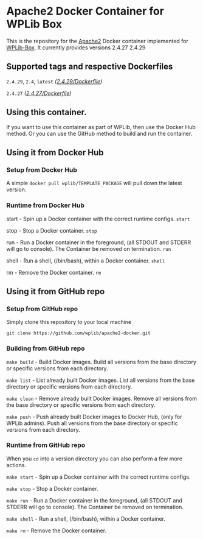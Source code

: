 # Apache2 Docker Container for WPLib Box
This is the repository for the [Apache2](http://apache.org/) Docker container implemented for [WPLib-Box](https://github.com/wplib/wplib-box).
It currently provides versions 2.4.27 2.4.29


## Supported tags and respective Dockerfiles

`2.4.29`, `2.4`, `latest` _([2.4.29/Dockerfile](https://github.com/wplib/apache2-docker/blob/master/2.4.29/Dockerfile))_

`2.4.27` _([2.4.27/Dockerfile](https://github.com/wplib/apache2-docker/blob/master/2.4.27/Dockerfile))_


## Using this container.
If you want to use this container as part of WPLib, then use the Docker Hub method.
Or you can use the GitHub method to build and run the container.


## Using it from Docker Hub

### Setup from Docker Hub
A simple `docker pull wplib/TEMPLATE_PACKAGE` will pull down the latest version.


### Runtime from Docker Hub
start - Spin up a Docker container with the correct runtime configs.
`start`


stop - Stop a Docker container.
`stop`


run - Run a Docker container in the foreground, (all STDOUT and STDERR will go to console). The Container be removed on termination.
`run`


shell - Run a shell, (/bin/bash), within a Docker container.
`shell`


rm - Remove the Docker container.
`rm`


## Using it from GitHub repo

### Setup from GitHub repo
Simply clone this repository to your local machine

`git clone https://github.com/wplib/apache2-docker.git`


### Building from GitHub repo
`make build` - Build Docker images. Build all versions from the base directory or specific versions from each directory.


`make list` - List already built Docker images. List all versions from the base directory or specific versions from each directory.


`make clean` - Remove already built Docker images. Remove all versions from the base directory or specific versions from each directory.


`make push` - Push already built Docker images to Docker Hub, (only for WPLib admins). Push all versions from the base directory or specific versions from each directory.


### Runtime from GitHub repo
When you `cd` into a version directory you can also perform a few more actions.

`make start` - Spin up a Docker container with the correct runtime configs.


`make stop` - Stop a Docker container.


`make run` - Run a Docker container in the foreground, (all STDOUT and STDERR will go to console). The Container be removed on termination.


`make shell` - Run a shell, (/bin/bash), within a Docker container.


`make rm` - Remove the Docker container.


